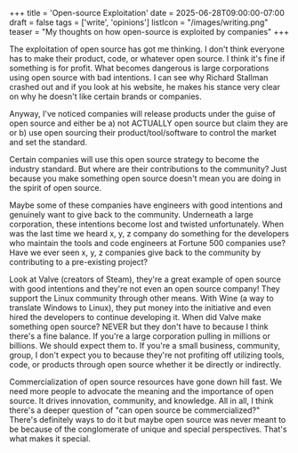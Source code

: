 +++
title = 'Open-source Exploitation'
date = 2025-06-28T09:00:00-07:00
draft = false
tags = ['write', 'opinions']
listIcon = "/images/writing.png"
teaser = "My thoughts on how open-source is exploited by companies"
+++

The exploitation of open source has got me thinking. I don't think everyone has to make their product, code, or whatever open source. I think it's fine if something is for profit. What becomes dangerous is large corporations using open source with bad intentions. I can see why Richard Stallman crashed out and if you look at his website, he makes his stance very clear on why he doesn't like certain brands or companies.

Anyway, I've noticed companies will release products under the guise of open source and either be a) not ACTUALLY open source but claim they are or b) use open sourcing their product/tool/software to control the market and set the standard.

Certain companies will use this open source strategy to become the industry standard. But where are their contributions to the community? Just because you make something open source doesn't mean you are doing in the spirit of open source.

Maybe some of these companies have engineers with good intentions and genuinely want to give back to the community. Underneath a large corporation, these intentions become lost and twisted unfortunately. When was the last time we heard x, y, z company do something for the developers who maintain the tools and code engineers at Fortune 500 companies use? Have we ever seen x, y, z companies give back to the community by contributing to a pre-existing project?

Look at Valve (creators of Steam), they're a great example of open source with good intentions and they're not even an open source company! They support the Linux community through other means. With Wine (a way to translate Windows to Linux), they put money into the initiative and even hired the developers to continue developing it. When did Valve make something open source? NEVER but they don't have to because I think there's a fine balance. If you're a large corporation pulling in millions or billions. We should expect them to. If you're a small business, community, group, I don't expect you to because they're not profiting off utilizing tools, code, or products through open source whether it be directly or indirectly.

Commercialization of open source resources have gone down hill fast. We need more people to advocate the meaning and the importance of open source. It drives innovation, community, and knowledge. All in all, I think there's a deeper question of "can open source be commercialized?" There's definitely ways to do it but maybe open source was never meant to be because of the conglomerate of unique and special perspectives. That's what makes it special.